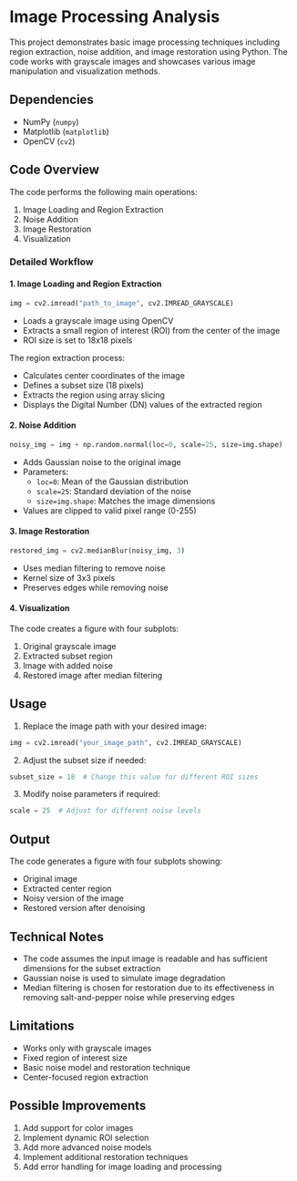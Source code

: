 # Image Processing Analysis

This project demonstrates basic image processing techniques including region extraction, noise addition, and image restoration using Python. The code works with grayscale images and showcases various image manipulation and visualization methods.

## Dependencies

- NumPy (`numpy`)
- Matplotlib (`matplotlib`)
- OpenCV (`cv2`)

## Code Overview

The code performs the following main operations:

1. Image Loading and Region Extraction
2. Noise Addition
3. Image Restoration
4. Visualization

### Detailed Workflow

#### 1. Image Loading and Region Extraction

```python
img = cv2.imread("path_to_image", cv2.IMREAD_GRAYSCALE)
```
- Loads a grayscale image using OpenCV
- Extracts a small region of interest (ROI) from the center of the image
- ROI size is set to 18x18 pixels

The region extraction process:
- Calculates center coordinates of the image
- Defines a subset size (18 pixels)
- Extracts the region using array slicing
- Displays the Digital Number (DN) values of the extracted region

#### 2. Noise Addition

```python
noisy_img = img + np.random.normal(loc=0, scale=25, size=img.shape)
```
- Adds Gaussian noise to the original image
- Parameters:
  - `loc=0`: Mean of the Gaussian distribution
  - `scale=25`: Standard deviation of the noise
  - `size=img.shape`: Matches the image dimensions
- Values are clipped to valid pixel range (0-255)

#### 3. Image Restoration

```python
restored_img = cv2.medianBlur(noisy_img, 3)
```
- Uses median filtering to remove noise
- Kernel size of 3x3 pixels
- Preserves edges while removing noise

#### 4. Visualization

The code creates a figure with four subplots:
1. Original grayscale image
2. Extracted subset region
3. Image with added noise
4. Restored image after median filtering

## Usage

1. Replace the image path with your desired image:
```python
img = cv2.imread("your_image_path", cv2.IMREAD_GRAYSCALE)
```

2. Adjust the subset size if needed:
```python
subset_size = 18  # Change this value for different ROI sizes
```

3. Modify noise parameters if required:
```python
scale = 25  # Adjust for different noise levels
```

## Output

The code generates a figure with four subplots showing:
- Original image
- Extracted center region
- Noisy version of the image
- Restored version after denoising

## Technical Notes

- The code assumes the input image is readable and has sufficient dimensions for the subset extraction
- Gaussian noise is used to simulate image degradation
- Median filtering is chosen for restoration due to its effectiveness in removing salt-and-pepper noise while preserving edges

## Limitations

- Works only with grayscale images
- Fixed region of interest size
- Basic noise model and restoration technique
- Center-focused region extraction

## Possible Improvements

1. Add support for color images
2. Implement dynamic ROI selection
3. Add more advanced noise models
4. Implement additional restoration techniques
5. Add error handling for image loading and processing
